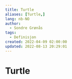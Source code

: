 ```yaml
---
title: Turtle
aliases: [Turtle,]
lang: nb-NO
author:
  - Sondre Grønås
tags:
  - Definisjon
created: 2022-04-09 02:00:00
updated: 2022-08-13 20:29:01
---
```

# Turtle
